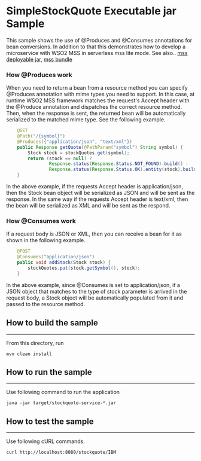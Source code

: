 # SimpleStockQuote Executable jar Sample

This sample shows the use of @Produces and @Consumes annotations for bean conversions. In addition to that this 
demonstrates how to develop a microservice with WSO2 MSS in serverless mss lite mode.
See also.. [mss deployable jar](../stockquote-mss-deployable-jar), [mss bundle](../stockquote-mss-bundle)

### How @Produces work

When you need to return a bean from a resource method you can specify @Produces annotation with mime types you need to 
support. In this case, at runtime WSO2 MSS framework matches the request's Accept header with the @Produce annotation 
and dispatches the correct resource method. Then, when the response is sent, the returned bean will be automatically 
serialized to the matched mime type. See the following example.

```java
    @GET
    @Path("/{symbol}")
    @Produces({"application/json", "text/xml"})
    public Response getQuote(@PathParam("symbol") String symbol) {
        Stock stock = stockQuotes.get(symbol);
        return (stock == null) ?
                Response.status(Response.Status.NOT_FOUND).build() :
                Response.status(Response.Status.OK).entity(stock).build();
    }
```

In the above example, if the requests Accept header is application/json, then the Stock bean object will be serialized 
as JSON and will be sent as the response. In the same way if the requests Accept header is text/xml, then the bean 
will be serialized as XML and will be sent as the respond.


### How @Consumes work

If a request body is JSON or XML, then you can receive a bean for it as shown in the following example.

```java
    @POST
    @Consumes("application/json")
    public void addStock(Stock stock) {
        stockQuotes.put(stock.getSymbol(), stock);
    }
```

In the above example, since @Consumes is set to application/json, if a JSON object that matches to the type of stock 
parameter is arrived in the request body, a Stock object will be automatically populated from it and passed to the 
resource method.


## How to build the sample
------------------------------------------

From this directory, run

```
mvn clean install
```

## How to run the sample
------------------------------------------

Use following command to run the application
```
java -jar target/stockquote-service-*.jar
```

## How to test the sample
------------------------------------------

Use following cURL commands.
```
curl http://localhost:8080/stockquote/IBM
```
